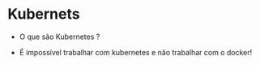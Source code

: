 # Kubernets

- O que são Kubernetes ? 



- É impossível trabalhar com kubernetes e não trabalhar com o docker!
